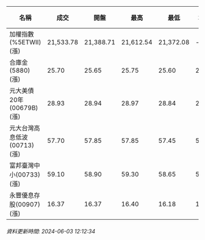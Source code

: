 | 名稱 | 成交 | 開盤 | 最高 | 最低 | 均價 | 成交金額(億) | 昨收 | 漲跌幅 | 漲跌 | 總量 | 昨量 | 振幅 |
| -------- | -------- | -------- | -------- |-------- | -------- | -------- |-------- |-------- |-------- | -------- | -------- |-------- |
|加權指數(%5ETWII) (漲)|21,533.78|21,388.71|21,612.54|21,372.08|-|3,220.05|21,174.22|1.70%|359.56|6,959,810|0|1.14%|
|合庫金(5880) (漲)|25.70|25.65|25.75|25.60|25.68|2.20|25.55|0.59%|0.15|8,548|69,597|0.59%|
|元大美債20年(00679B) (漲)|28.93|28.94|28.97|28.84|28.90|7.61|28.75|0.63%|0.18|26,329|50,134|0.45%|
|元大台灣高息低波(00713) (漲)|57.70|57.85|57.85|57.45|57.66|2.60|57.40|0.52%|0.30|4,501|4,263|0.70%|
|富邦臺灣中小(00733) (漲)|59.10|58.90|59.30|58.65|59.04|0.988|58.50|1.03%|0.60|1,674|2,359|1.11%|
|永豐優息存股(00907) (漲)|16.37|16.37|16.40|16.18|16.31|0.338|16.25|0.74%|0.12|2,075|9,605|1.35%|
###### 資料更新時間: 2024-06-03 12:12:34
